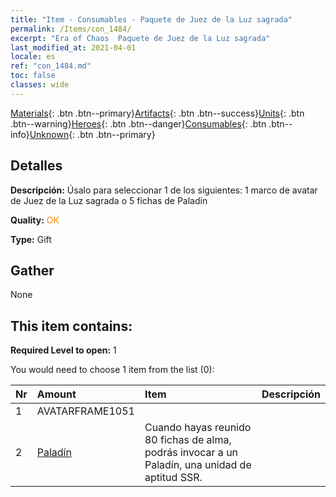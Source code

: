 ```yaml
---
title: "Item - Consumables - Paquete de Juez de la Luz sagrada"
permalink: /Items/con_1484/
excerpt: "Era of Chaos  Paquete de Juez de la Luz sagrada"
last_modified_at: 2021-04-01
locale: es
ref: "con_1484.md"
toc: false
classes: wide
---
```

 [Materials](/es/Items/){: .btn .btn--primary}[Artifacts](/es/Items/Artifacts/){: .btn .btn--success}[Units](/es/Items/Units/){: .btn .btn--warning}[Heroes](/es/Items/Heroes/){: .btn .btn--danger}[Consumables](/es/Items/Consumables/){: .btn .btn--info}[Unknown](/es/Items/Unknown/){: .btn .btn--primary}

## Detalles
 **Descripción:** Úsalo para seleccionar 1 de los siguientes: 1 marco de avatar de Juez de la Luz sagrada o 5 fichas de Paladín

 **Quality:** <span style="color: #FF8C00">OK</span>

 **Type:** Gift

## Gather

  None

## This item contains:

 **Required Level to open:** 1

 You would need to choose 1 item from the list (0):

  | Nr | Amount |     Item    | Descripción |
  |:---|:-------|:------------|:-----------:|
  | 1 | AVATARFRAME1051 | 
  | 2 | [Paladín](/es/Items/unt_197/) | Cuando hayas reunido 80 fichas de alma, podrás invocar a un Paladín, una unidad de aptitud SSR. | 
